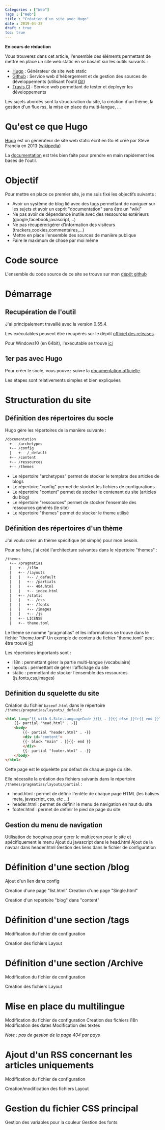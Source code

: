 ```yaml
---
Categories : ["Web"]
Tags : ["Web"]
title : "Création d'un site avec Hugo"
date : 2019-04-25
draft : true
toc: true
---
```


**En cours de rédaction**

Vous trouverez dans cet article, l'ensemble des éléments permettant de mettre en place un site web static en se basant sur les outils suivants :

- [Hugo](https://gohugo.io) : Générateur de site web static
- [Github](https://github.com) : Service web d'hébergement et de gestion des sources de développements (utilisant l'outil [Git](https://en.wikipedia.org/wiki/Git)) 
- [Travis CI](https://travis-ci.com) : Service web permettant de tester et deployer les développements

Les sujets abordés sont la structuration du site, la création d'un thème, la gestion d'un flux rss, la mise en place du multi-langue, ...

 <!--more-->

# Qu'est ce que Hugo  

[Hugo](https://gohugo.io) est un générateur de site web static écrit en Go et créé par Steve Francia en 2013 ([wikipedia](https://en.wikipedia.org/wiki/Hugo_\(software\)))

La [documentation](https://gohugo.io/documentation/) est très bien faite pour prendre en main rapidement les bases de l'outil.

# Objectif

Pour mettre en place ce premier site, je me suis fixé les objectifs suivants :

- Avoir un système de blog lié avec des tags permettant de naviguer sur les sujets et avoir un esprit "documentation" sans être un "wiki"
- Ne pas avoir de dépendance inutile avec des ressources extérieurs (google,facebook,javascript,...)
- Ne pas récupérer/gérer d'information des visiteurs (trackers,cookies,commentaires,...)
- Mettre en place l'ensemble des sources de manière publique
- Faire le maximum de chose par moi même

# Code source

L'ensemble du code source de ce site se trouve sur mon [dépôt github](https://github.com/pragmatias/documentation)

# Démarrage

## Recupération de l'outil

J'ai principalement travaillé avec la version 0.55.4.

Les exécutables peuvent être récupérés sur le dépôt [officiel des releases](https://github.com/gohugoio/hugo/releases).

Pour Windows10 (en 64bit), l'exécutable se trouve [ici](https://github.com/gohugoio/hugo/releases/download/v0.55.4/hugo_0.55.4_Windows-64bit.zip)


## 1er pas avec Hugo

Pour créer le socle, vous pouvez suivre la [documentation officielle](https://gohugo.io/getting-started/quick-start/).

Les étapes sont relativements simples et bien expliquées


# Structuration du site

## Définition des répertoires du socle

Hugo gère les répertoires de la manière suivante :
```html
/documentation
  +-- /archetypes
  +-- /config
  |   +-- /_default
  +-- /content
  +-- /ressources
  +-- /themes
```

- Le répertoire "archetypes" permet de stocker le template des articles de blogs
- Le répertoire "config" permet de stocket les fichiers de configurations
- Le répertoire "content" permet de stocker le contenant du site (articles du blog)
- Le répertoire "ressources" permet de stocker l'ensemble des ressources générés (le site)
- Le répertoire "themes" permet de stocker le theme utilisé


## Définition des répertoires d'un thème

J'ai voulu créer un thème spécifique (et simple) pour mon besoin.

Pour se faire, j'ai créé l'architecture suivantes dans le répertoire "themes" :
```html
/themes
  +-- /pragmatias
  |   +-- /i18n
  |   +-- /layouts
  |   |   +-- /_default
  |   |   +-- /partials
  |   |   +-- 404.html
  |   |   +-- index.html
  |   +-- /static
  |   |   +-- /css
  |   |   +-- /fonts
  |   |   +-- /images
  |   |   +-- /js
  |   +-- LICENSE
  |   +-- theme.toml
```

Le theme se nomme "pragmatias" et les informations se trouve dans le fichier "theme.toml"
Un exemple de contenu du fichier "theme.toml" peut être trouvé [ici](https://github.com/gohugoio/hugoThemes#themetoml)

Les répertoires importants sont :
- i18n : permettant gérer la partie multi-langue (vocabulaire)
- layouts : permettant de gérer l'affichage du site
- static : permettant de stocker l'ensemble des ressources (js,fonts,css,images)


## Définition du squelette du site
Création du fichier `baseof.html` dans le répertoire `/themes/pragmatias/layouts/_default`

```html 
<html lang="{{ with $.Site.LanguageCode }}{{ . }}{{ else }}fr{{ end }}">
    {{- partial "head.html" . -}}
    <body>
        {{- partial "header.html" . -}}
        <div id="content">
        {{- block "main" . }}{{- end }}
        </div>
        {{- partial "footer.html" . -}}
    </body>
</html>
```



Cette page est le squelette par défaut de chaque page du site.

Elle nécessite la création des fichiers suivants dans le répertoire `/themes/pragmatias/layouts/partial` :
- head.html : permet de définir l'entête de chaque page HTML (les balises meta, javascript, css, etc ...)
- header.html : permet de définir le menu de navigation en haut du site
- footer.html : permet de définir le pied de page du site

## Gestion du menu de navigation

Utilisation de bootstrap pour gérer le multiecran pour le site et spécifiquement le menu
Ajout du javascript dans le head.html
Ajout de la navbar dans header.html
Gestion des liens dans le fichier de configuration


# Définition d'une section /blog

Ajout d'un lien dans config

Creation d'une page "list.html"
Creation d'une page "Single.html"

Creation d'un repertoire "blog" dans "content" 



# Définition d'une section /tags

Modification du fichier de configuration

Creation des fichiers Layout


# Définition d'une section /Archive

Modification du fichier de configuration

Creation des fichiers Layout


# Mise en place du multilingue
Modification du fichier de configuration
Creation des fichiers i18n
Modification des dates
Modification des textes

*Note : pas de gestion de la page 404 par pays*



# Ajout d'un RSS concernant les articles uniquements
 
Modification du fichier de configuration

Creation/modification des fichiers Layout


# Gestion du fichier CSS principal

Gestion des variables pour la couleur
Gestion des fonts












